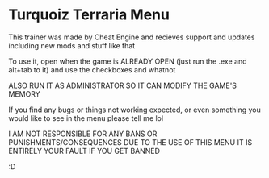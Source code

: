 # Turquoiz Terraria Menu
This trainer was made by Cheat Engine and recieves support and updates including new mods and stuff like that

To use it, open when the game is ALREADY OPEN (just run the .exe and alt+tab to it) and use the checkboxes and whatnot

ALSO RUN IT AS ADMINISTRATOR SO IT CAN MODIFY THE GAME'S MEMORY

If you find any bugs or things not working expected, or even something you would like to see in the menu please tell me lol

I AM NOT RESPONSIBLE FOR ANY BANS OR PUNISHMENTS/CONSEQUENCES DUE TO THE USE OF THIS MENU IT IS ENTIRELY YOUR FAULT IF YOU GET BANNED

:D
